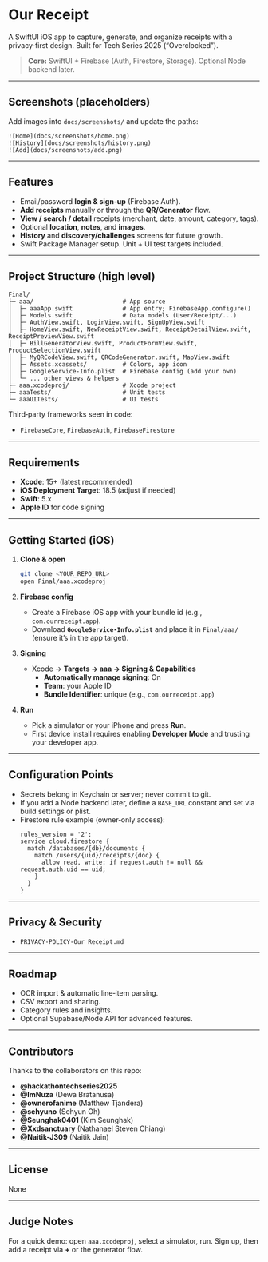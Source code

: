 # Our Receipt

A SwiftUI iOS app to capture, generate, and organize receipts with a privacy‑first design. Built for Tech Series 2025 (“Overclocked”).

> **Core:** SwiftUI + Firebase (Auth, Firestore, Storage). Optional Node backend later.

---

## Screenshots (placeholders)
Add images into `docs/screenshots/` and update the paths:
```
![Home](docs/screenshots/home.png)
![History](docs/screenshots/history.png)
![Add](docs/screenshots/add.png)
```

---

## Features
- Email/password **login & sign‑up** (Firebase Auth).
- **Add receipts** manually or through the **QR/Generator** flow.
- **View / search / detail** receipts (merchant, date, amount, category, tags).
- Optional **location**, **notes**, and **images**.
- **History** and **discovery/challenges** screens for future growth.
- Swift Package Manager setup. Unit + UI test targets included.

---

## Project Structure (high level)
```
Final/
├─ aaa/                         # App source
│  ├─ aaaApp.swift              # App entry; FirebaseApp.configure()
│  ├─ Models.swift              # Data models (User/Receipt/...)
│  ├─ AuthView.swift, LoginView.swift, SignUpView.swift
│  ├─ HomeView.swift, NewReceiptView.swift, ReceiptDetailView.swift, ReceiptPreviewView.swift
│  ├─ BillGeneratorView.swift, ProductFormView.swift, ProductSelectionView.swift
│  ├─ MyQRCodeView.swift, QRCodeGenerator.swift, MapView.swift
│  ├─ Assets.xcassets/          # Colors, app icon
│  ├─ GoogleService-Info.plist  # Firebase config (add your own)
│  └─ ... other views & helpers
├─ aaa.xcodeproj/               # Xcode project
├─ aaaTests/                    # Unit tests
└─ aaaUITests/                  # UI tests
```

Third‑party frameworks seen in code:
- `FirebaseCore`, `FirebaseAuth`, `FirebaseFirestore`

---

## Requirements
- **Xcode**: 15+ (latest recommended)
- **iOS Deployment Target**: 18.5 (adjust if needed)
- **Swift**: 5.x
- **Apple ID** for code signing

---

## Getting Started (iOS)

1. **Clone & open**
   ```bash
   git clone <YOUR_REPO_URL>
   open Final/aaa.xcodeproj
   ```

2. **Firebase config**
   - Create a Firebase iOS app with your bundle id (e.g., `com.ourreceipt.app`).  
   - Download **`GoogleService-Info.plist`** and place it in `Final/aaa/` (ensure it’s in the app target).

3. **Signing**
   - Xcode → **Targets → aaa → Signing & Capabilities**
     - **Automatically manage signing**: On
     - **Team**: your Apple ID
     - **Bundle Identifier**: unique (e.g., `com.ourreceipt.app`)

4. **Run**
   - Pick a simulator or your iPhone and press **Run**.  
   - First device install requires enabling **Developer Mode** and trusting your developer app.

---

## Configuration Points
- Secrets belong in Keychain or server; never commit to git.
- If you add a Node backend later, define a `BASE_URL` constant and set via build settings or plist.
- Firestore rule example (owner‑only access):
  ```
  rules_version = '2';
  service cloud.firestore {
    match /databases/{db}/documents {
      match /users/{uid}/receipts/{doc} {
        allow read, write: if request.auth != null && request.auth.uid == uid;
      }
    }
  }
  ```

---

## Privacy & Security
- `PRIVACY-POLICY-Our Receipt.md`
---

## Roadmap
- OCR import & automatic line‑item parsing.
- CSV export and sharing.
- Category rules and insights.
- Optional Supabase/Node API for advanced features.

---

## Contributors
Thanks to the collaborators on this repo:
- **@hackathontechseries2025** 
- **@ImNuza** (Dewa Bratanusa)
- **@ownerofanime** (Matthew Tjandera)
- **@sehyuno** (Sehyun Oh)
- **@Seunghak0401** (Kim Seunghak)
- **@Xxdsanctuary** (Nathanael Steven Chiang)
- **@Naitik-J309** (Naitik Jain)

---

## License
None

---

## Judge Notes
For a quick demo: open `aaa.xcodeproj`, select a simulator, run. Sign up, then add a receipt via **+** or the generator flow.
